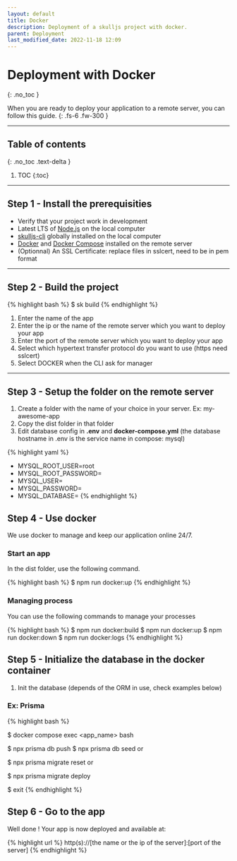```yaml
---
layout: default
title: Docker
description: Deployment of a skulljs project with docker.
parent: Deployment
last_modified_date: 2022-11-18 12:09
---
```


# Deployment with Docker
{: .no_toc }

When you are ready to deploy your application to a remote server, you can follow this guide.
{: .fs-6 .fw-300 }

---

## Table of contents
{: .no_toc  .text-delta }

1. TOC
{:toc}

---

## Step 1 - Install the prerequisities

- Verify that your project work in development
- Latest LTS of [Node.js](https://nodejs.org/en/) on the local computer
- [skulljs-cli](https://www.npmjs.com/package/@skulljs/cli) globally installed on the local computer
- [Docker](https://docs.docker.com/engine/install/) and [Docker Compose](https://docs.docker.com/compose/install/) installed on the remote server
- (Optionnal) An SSL Certificate: replace files in sslcert, need to be in pem format

---

## Step 2 - Build the project

{% highlight bash %}
$ sk build
{% endhighlight %}

1. Enter the name of the app
1. Enter the ip or the name of the remote server which you want to deploy your app
1. Enter the port of the remote server which you want to deploy your app
1. Select which hypertext transfer protocol do you want to use (https need sslcert)
1. Select DOCKER when the CLI ask for manager

---

## Step 3 - Setup the folder on the remote server

1. Create a folder with the name of your choice in your server. Ex: my-awesome-app
1. Copy the dist folder in that folder
1. Edit database config in **.env** and **docker-compose.yml** (the database hostname in .env is the service name in compose: mysql)

{% highlight yaml %}
- MYSQL_ROOT_USER=root
- MYSQL_ROOT_PASSWORD=
- MYSQL_USER=
- MYSQL_PASSWORD=
- MYSQL_DATABASE=
{% endhighlight %}

## Step 4 - Use docker

We use docker to manage and keep our application online 24/7.

### Start an app

In the dist folder, use the following command.

{% highlight bash %}
$ npm run docker:up
{% endhighlight %}

### Managing process

You can use the following commands to manage your processes

{% highlight bash %}
$ npm run docker:build
$ npm run docker:up
$ npm run docker:down
$ npm run docker:logs
{% endhighlight %}

## Step 5 - Initialize the database in the docker container

1. Init the database (depends of the ORM in use, check examples below)

### Ex: Prisma

{% highlight bash %}
<!-- Enter docker container -->
$ docker compose exec <app_name> bash

<!-- Classic -->
$ npx prisma db push
$ npx prisma db seed
or
<!-- With migration -->
$ npx prisma migrate reset
or
<!-- Only migrate change -->
$ npx prisma migrate deploy

<!-- Exit docker container -->
$ exit
{% endhighlight %}

## Step 6 - Go to the app

Well done ! Your app is now deployed and available at:

{% highlight url %}
http(s)://[the name or the ip of the server]:[port of the server]
{% endhighlight %}
